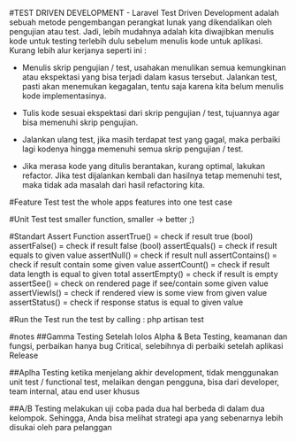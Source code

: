 #TEST DRIVEN DEVELOPMENT - Laravel
Test Driven Development adalah sebuah metode pengembangan perangkat lunak yang dikendalikan oleh pengujian atau test.
Jadi, lebih mudahnya adalah kita diwajibkan menulis kode untuk testing terlebih dulu sebelum menulis kode untuk aplikasi. Kurang lebih alur kerjanya seperti ini :

- Menulis skrip pengujian / test, usahakan menulikan semua kemungkinan atau ekspektasi yang bisa terjadi dalam kasus tersebut.
Jalankan test, pasti akan menemukan kegagalan, tentu saja karena kita belum menulis kode implementasinya.

- Tulis kode sesuai ekspektasi dari skrip pengujian / test, tujuannya agar bisa memenuhi skrip pengujian.

- Jalankan ulang test, jika masih terdapat test yang gagal, maka perbaiki lagi kodenya hingga memenuhi semua skrip pengujian / test.

- Jika merasa kode yang ditulis berantakan, kurang optimal, lakukan refactor. Jika test dijalankan kembali dan hasilnya tetap memenuhi test, maka tidak ada masalah dari hasil refactoring kita.

#Feature Test
test the whole apps features into one test case

#Unit Test
test smaller function, smaller -> better ;)

#Standart Assert Function
assertTrue()        = check if result true (bool)
assertFalse()       = check if result false (bool)
assertEquals()      = check if result equals to given value
assertNull()        = check if result null
assertContains()    = check if result contain some given value
assertCount()       = check if result data length is equal to given total
assertEmpty()       = check if result is empty
assertSee()         = check on rendered page if see/contain some given value
assertViewIs()      = check if rendered view is some view from given value
assertStatus()      = check if response status is equal to given value 

#Run the Test
run the test by calling : php artisan test

#notes 
##Gamma Testing
Setelah lolos Alpha & Beta Testing, keamanan dan fungsi, perbaikan hanya bug Critical, selebihnya di perbaiki setelah aplikasi Release

##Aplha Testing
ketika menjelang akhir development, tidak menggunakan unit test / functional test, melaikan dengan pengguna, bisa dari developer, team internal, atau end user khusus

##A/B Testing
melakukan uji coba pada dua hal berbeda di dalam dua kelompok. Sehingga, Anda bisa melihat strategi apa yang sebenarnya lebih disukai oleh para pelanggan